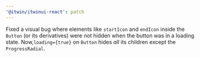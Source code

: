 ```yaml
---
'@itwin/itwinui-react': patch
---
```


Fixed a visual bug where elements like `startIcon` and `endIcon` inside the `Button` (or its derivatives) were not hidden when the button was in a loading state. Now,`loading={true}` on `Button` hides *all* its children except the `ProgressRadial`.
